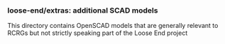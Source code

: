 ### loose-end/extras: additional SCAD models

This directory contains OpenSCAD models that are generally relevant to RCRGs but not strictly speaking part of the Loose End project
